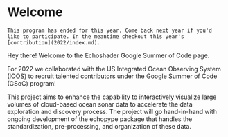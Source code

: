 # Welcome

```{attention}
This program has ended for this year. Come back next year if you'd like to participate. In the meantime checkout this year's [contribution](2022/index.md).
```

Hey there! Welcome to the Echoshader Google Summer of Code page.

For 2022 we collaborated with the US Integrated Ocean Observing System (IOOS) to recruit talented contributors under the Google Summer of Code (GSoC) program!

This project aims to enhance the capability to interactively visualize large volumes of cloud-based ocean sonar data to accelerate the data exploration and discovery process. The project will go hand-in-hand with ongoing development of the echopype package that handles the standardization, pre-processing, and organization of these data.
